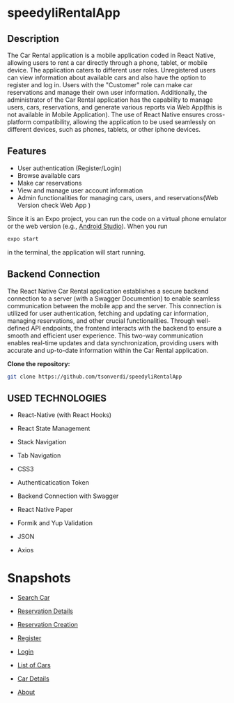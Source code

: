# speedyliRentalApp

## Description

The Car Rental application is a mobile application coded in React Native, allowing users to rent a car directly through a phone, tablet, or mobile device. 
The application caters to different user roles. Unregistered users can view information about available cars and also have the option to register and log in. 
Users with the "Customer" role can make car reservations and manage their own user information. 
Additionally, the administrator of the Car Rental application has the capability to manage users, cars, reservations, and generate various reports via Web App(this is not available in Mobile Application). 
The use of React Native ensures cross-platform compatibility, allowing the application to be used seamlessly on different devices, such as phones, tablets, or other iphone devices.

## Features

- User authentication (Register/Login)
- Browse available cars
- Make car reservations
- View and manage user account information
- Admin functionalities for managing cars, users, and reservations(Web Version check Web App )


Since it is an Expo project, you can run the code on a virtual phone emulator or the web version (e.g., [Android Studio](https://developer.android.com/studio)). When you run
```bash
expo start
```
in the terminal, the application will start running.

## Backend Connection

The React Native Car Rental application establishes a secure backend connection to a server (with a Swagger Documention) to enable seamless communication between the mobile app and the server. 
This connection is utilized for user authentication, fetching and updating car information, managing reservations, and other crucial functionalities. 
Through well-defined API endpoints, the frontend interacts with the backend to ensure a smooth and efficient user experience. 
This two-way communication enables real-time updates and data synchronization, providing users with accurate and up-to-date information within the Car Rental application.
 
 **Clone the repository:**

   ```bash
   git clone https://github.com/tsonverdi/speedyliRentalApp
   ```


## USED TECHNOLOGIES

- React-Native (with React Hooks)

-  React State Management

- Stack Navigation

- Tab Navigation

- CSS3

- Authenticatication Token

- Backend Connection with Swagger

- React Native Paper

- Formik and Yup Validation

- JSON

- Axios

# Snapshots

- [Search Car](https://github.com/tsonverdi/speedyliRentalApp/assets/92997075/1a392863-a855-4fed-9d6f-f73adec2d5f3)

- [Reservation Details](https://github.com/tsonverdi/speedyliRentalApp/assets/92997075/ff8a32a7-9fe2-4685-aec2-2cf9104000bc)

- [Reservation Creation](https://github.com/tsonverdi/speedyliRentalApp/assets/92997075/8192fc86-db64-47b2-9a3e-50b1e5b3c0c7)

- [Register](https://github.com/tsonverdi/speedyliRentalApp/assets/92997075/934fcbcc-6f23-445b-9fce-1a925922e7e1)

- [Login](https://github.com/tsonverdi/speedyliRentalApp/assets/92997075/663163a8-f5ec-4f20-b0b7-f37af3a3a5bb)

- [List of Cars](https://github.com/tsonverdi/speedyliRentalApp/assets/92997075/35c4ed1c-76c4-43ad-aeae-90c176e5f12f)

- [Car Details](https://github.com/tsonverdi/speedyliRentalApp/assets/92997075/b7f24c45-7235-4f2f-b6e3-cffbe5a0e706)

- [About](https://github.com/tsonverdi/speedyliRentalApp/assets/92997075/3325bfd0-355e-4624-8d14-83db19d7afdb)

